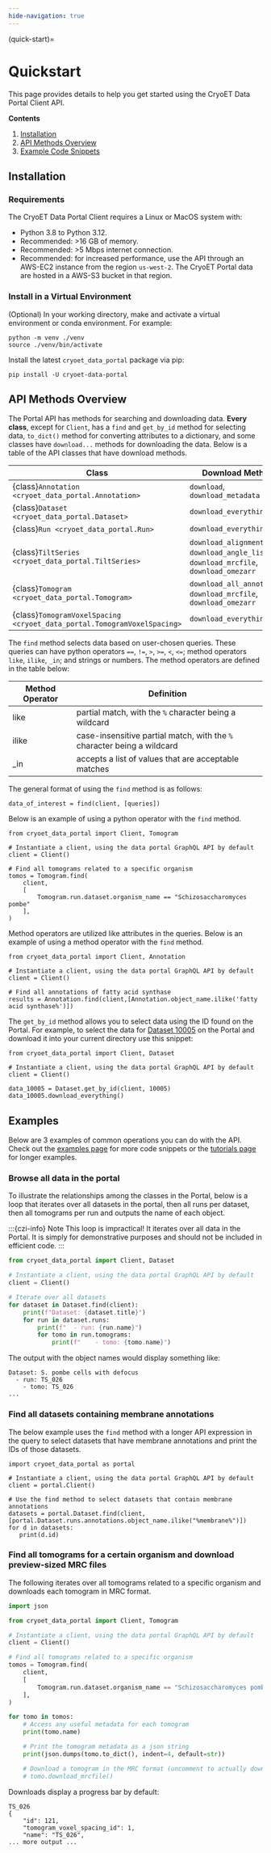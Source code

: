 ```yaml
---
hide-navigation: true
---
```


(quick-start)=

# Quickstart

This page provides details to help you get started using the CryoET Data Portal Client API.

**Contents**

1. [Installation](#installation)
2. [API Methods Overview](#api-methods-overview)
3. [Example Code Snippets](#examples)

## Installation

### Requirements

The CryoET Data Portal Client requires a Linux or MacOS system with:

- Python 3.8 to Python 3.12.
- Recommended: >16 GB of memory.
- Recommended: >5 Mbps internet connection.
- Recommended: for increased performance, use the API through an AWS-EC2 instance from the region `us-west-2`. The CryoET Portal data are hosted in a AWS-S3 bucket in that region.

### Install in a Virtual Environment

(Optional) In your working directory, make and activate a virtual environment or conda environment. For example:

```shell
python -m venv ./venv
source ./venv/bin/activate
```

Install the latest `cryoet_data_portal` package via pip:

```shell
pip install -U cryoet-data-portal
```

## API Methods Overview

The Portal API has methods for searching and downloading data. **Every class**, except for `Client`, has a `find` and `get_by_id` method for selecting data, `to_dict()` method for converting attributes to a dictionary, and some classes have `download...` methods for downloading the data. Below is a table of the API classes that have download methods.

| **Class**                                                               | **Download Methods**                                                                     |
| ----------------------------------------------------------------------- | ---------------------------------------------------------------------------------------- |
| {class}`Annotation <cryoet_data_portal.Annotation>`                     | `download`, `download_metadata`                                                          |
| {class}`Dataset <cryoet_data_portal.Dataset>`                           | `download_everything`                                                                    |
| {class}`Run <cryoet_data_portal.Run>`                                   | `download_everything`                                                                    |
| {class}`TiltSeries <cryoet_data_portal.TiltSeries>`                     | `download_alignment_file`, `download_angle_list`, `download_mrcfile`, `download_omezarr` |
| {class}`Tomogram <cryoet_data_portal.Tomogram>`                         | `download_all_annotations`, `download_mrcfile`, `download_omezarr`                       |
| {class}`TomogramVoxelSpacing <cryoet_data_portal.TomogramVoxelSpacing>` | `download_everything`                                                                    |

The `find` method selects data based on user-chosen queries. These queries can have python operators `==`, `!=`, `>`, `>=`, `<`, `<=`; method operators `like`, `ilike`, `_in`; and strings or numbers. The method operators are defined in the table below:

| **Method Operator** | **Definition**                                                          |
| ------------------- | ----------------------------------------------------------------------- |
| like                | partial match, with the `%` character being a wildcard                  |
| ilike               | case-insensitive partial match, with the `%` character being a wildcard |
| \_in                | accepts a list of values that are acceptable matches                    |

The general format of using the `find` method is as follows:

```
data_of_interest = find(client, [queries])
```
Below is an example of using a python operator with the `find` method.

```
from cryoet_data_portal import Client, Tomogram

# Instantiate a client, using the data portal GraphQL API by default
client = Client()

# Find all tomograms related to a specific organism
tomos = Tomogram.find(
    client,
    [
        Tomogram.run.dataset.organism_name == "Schizosaccharomyces pombe"
    ],
)
```

Method operators are utilized like attributes in the queries. Below is an example of using a method operator with the `find` method.

```
from cryoet_data_portal import Client, Annotation

# Instantiate a client, using the data portal GraphQL API by default
client = Client()

# Find all annotations of fatty acid synthase
results = Annotation.find(client,[Annotation.object_name.ilike('fatty acid synthase%')])
```

The `get_by_id` method allows you to select data using the ID found on the Portal. For example, to select the data for [Dataset 10005](https://cryoetdataportal.czscience.com/datasets/10005) on the Portal and download it into your current directory use this snippet:

```
from cryoet_data_portal import Client, Dataset

# Instantiate a client, using the data portal GraphQL API by default
client = Client()

data_10005 = Dataset.get_by_id(client, 10005)
data_10005.download_everything()
```

## Examples

Below are 3 examples of common operations you can do with the API. Check out the [examples page](cryoet_data_portal_docsite_examples) for more code snippets or the [tutorials page](tutorials) for longer examples.

### Browse all data in the portal

To illustrate the relationships among the classes in the Portal, below is a loop that iterates over all datasets in the portal, then all runs per dataset, then all tomograms per run and outputs the name of each object.

:::{czi-info} Note
This loop is impractical! It iterates over all data in the Portal. It is simply for demonstrative purposes and should not be included in efficient code.
:::

```python
from cryoet_data_portal import Client, Dataset

# Instantiate a client, using the data portal GraphQL API by default
client = Client()

# Iterate over all datasets
for dataset in Dataset.find(client):
    print(f"Dataset: {dataset.title}")
    for run in dataset.runs:
        print(f"  - run: {run.name}")
        for tomo in run.tomograms:
            print(f"    - tomo: {tomo.name}")

```

The output with the object names would display something like:

```
Dataset: S. pombe cells with defocus
  - run: TS_026
    - tomo: TS_026
...
```

### Find all datasets containing membrane annotations

The below example uses the `find` method with a longer API expression in the query to select datasets that have membrane annotations and print the IDs of those datasets.

```
import cryoet_data_portal as portal

# Instantiate a client, using the data portal GraphQL API by default
client = portal.Client()

# Use the find method to select datasets that contain membrane annotations
datasets = portal.Dataset.find(client, [portal.Dataset.runs.annotations.object_name.ilike("%membrane%")])
for d in datasets:
   print(d.id)
```

### Find all tomograms for a certain organism and download preview-sized MRC files

The following iterates over all tomograms related to a specific organism and downloads each tomogram in MRC format.

```python
import json

from cryoet_data_portal import Client, Tomogram

# Instantiate a client, using the data portal GraphQL API by default
client = Client()

# Find all tomograms related to a specific organism
tomos = Tomogram.find(
    client,
    [
        Tomogram.run.dataset.organism_name == "Schizosaccharomyces pombe"
    ],
)

for tomo in tomos:
    # Access any useful metadata for each tomogram
    print(tomo.name)

    # Print the tomogram metadata as a json string
    print(json.dumps(tomo.to_dict(), indent=4, default=str))

    # Download a tomogram in the MRC format (uncomment to actually download files)
    # tomo.download_mrcfile()
```

Downloads display a progress bar by default:

```
TS_026
{
    "id": 121,
    "tomogram_voxel_spacing_id": 1,
    "name": "TS_026",
... more output ...
```
